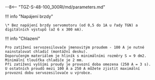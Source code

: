 --8<-- "TGZ-S-48-100_300RI/md/parameters.md"

!!! info "Napájení brzdy"

	\* Bez napájení brzdy servomotoru (od 0,5 do 1A u řady TGN) a digitálních výstupů (až 6 x 300 mA).
	
!!! info "Chlazení"

	Pro zatížení servozesilovače jmenovitým proudem - 100 A je nutné nainstalovat chladič (montážní desku).
	Doporučeným materiálem je hliník s minimálními rozměry S = 9 dm2.
	Minimální tloušťka chladiče je 2 mm.
	Při zatížení vyššími proudy je provozní doba omezena (250 A = 3 s).
	U ostatních proudů mezi 100 A a 250 A můžete zjistit maximální provozní dobu servozesilovače u výrobce.
